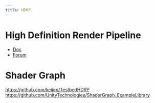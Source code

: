 ```yaml
---
title: HDRP
---
```


# High Definition Render Pipeline
- [Doc](https://docs.unity3d.com/Packages/com.unity.render-pipelines.high-definition@4.6/manual/index.html)
- [Forum](https://forum.unity.com/threads/hd-render-pipeline-cant-recommend-to-upgrade-yet-feedback.616306/)


# Shader Graph
https://github.com/keijiro/TestbedHDRP
https://github.com/UnityTechnologies/ShaderGraph_ExampleLibrary

# 